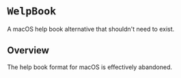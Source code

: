 # ``WelpBook``

A macOS help book alternative that shouldn't need to exist.

## Overview

The help book format for macOS is effectively abandoned.
